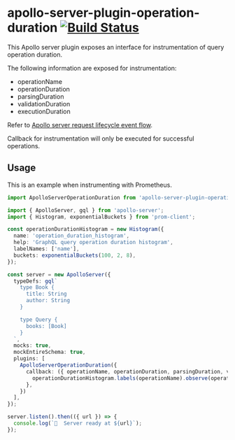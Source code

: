# apollo-server-plugin-operation-duration [![Build Status](https://travis-ci.org/zulhilmizainuddin/apollo-server-plugin-operation-duration.svg?branch=master)](https://travis-ci.org/zulhilmizainuddin/apollo-server-plugin-operation-duration)

This Apollo server plugin exposes an interface for instrumentation of query operation duration.

The following information are exposed for instrumentation:
- operationName
- operationDuration
- parsingDuration
- validationDuration
- executionDuration

Refer to [Apollo server request lifecycle event flow](https://www.apollographql.com/docs/apollo-server/integrations/plugins/#request-lifecycle-event-flow).

Callback for instrumentation will only be executed for successful operations.

## Usage

This is an example when instrumenting with Prometheus.

```typescript
import ApolloServerOperationDuration from 'apollo-server-plugin-operation-duration';

import { ApolloServer, gql } from 'apollo-server';
import { Histogram, exponentialBuckets } from 'prom-client';

const operationDurationHistogram = new Histogram({
  name: 'operation_duration_histogram',
  help: 'GraphQL query operation duration histogram',
  labelNames: ['name'],
  buckets: exponentialBuckets(100, 2, 8),
});

const server = new ApolloServer({
  typeDefs: gql`
    type Book {
      title: String
      author: String
    }

    type Query {
      books: [Book]
    }
  `,
  mocks: true,
  mockEntireSchema: true,
  plugins: [
    ApolloServerOperationDuration({
      callback: ({ operationName, operationDuration, parsingDuration, validationDuration, executionDuration }) => {
        operationDurationHistogram.labels(operationName).observe(operationDuration);
      },
    })
  ],
});

server.listen().then(({ url }) => {
  console.log(`🚀  Server ready at ${url}`);
});
```
